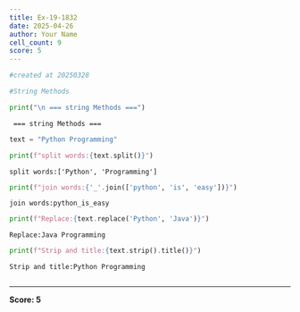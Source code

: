 ```yaml
---
title: Ex-19-1832
date: 2025-04-26
author: Your Name
cell_count: 9
score: 5
---
```


```python
#created at 20250328
```


```python
#String Methods
```


```python
print("\n === string Methods ===")
```

    
     === string Methods ===



```python
text = "Python Programming"
```


```python
print(f"split words:{text.split()}")
```

    split words:['Python', 'Programming']



```python
print(f"join words:{'_'.join(['python', 'is', 'easy'])}")
```

    join words:python_is_easy



```python
print(f"Replace:{text.replace('Python', 'Java')}")
```

    Replace:Java Programming



```python
print(f"Strip and title:{text.strip().title()}")
```

    Strip and title:Python Programming



```python

```


---
**Score: 5**